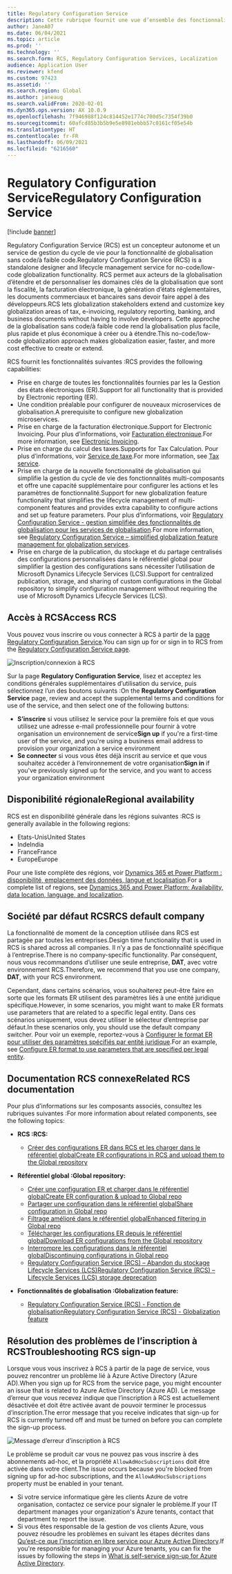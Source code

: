 ```yaml
---
title: Regulatory Configuration Service
description: Cette rubrique fournit une vue d’ensemble des fonctionnalités de Regulatory Configuration Service (RCS) et explique comment accéder au service.
author: JaneA07
ms.date: 06/04/2021
ms.topic: article
ms.prod: ''
ms.technology: ''
ms.search.form: RCS, Regulatory Configuration Services, Localization
audience: Application User
ms.reviewer: kfend
ms.custom: 97423
ms.assetid: ''
ms.search.region: Global
ms.author: janeaug
ms.search.validFrom: 2020-02-01
ms.dyn365.ops.version: AX 10.0.9
ms.openlocfilehash: 7f946988f124c814452e1774c700d5c7354f39b0
ms.sourcegitcommit: 60afcd85b3b5b9e5e8981ebbb57c0161cf05e54b
ms.translationtype: HT
ms.contentlocale: fr-FR
ms.lasthandoff: 06/09/2021
ms.locfileid: "6216560"
---
```

# <a name="regulatory-configuration-service"></a><span data-ttu-id="ce7b6-103">Regulatory Configuration Service</span><span class="sxs-lookup"><span data-stu-id="ce7b6-103">Regulatory Configuration Service</span></span>

[!include [banner](../includes/banner.md)]

<span data-ttu-id="ce7b6-104">Regulatory Configuration Service (RCS) est un concepteur autonome et un service de gestion du cycle de vie pour la fonctionnalité de globalisation sans code/à faible code.</span><span class="sxs-lookup"><span data-stu-id="ce7b6-104">Regulatory Configuration Service (RCS) is a standalone designer and lifecycle management service for no-code/low-code globalization functionality.</span></span> <span data-ttu-id="ce7b6-105">RCS permet aux acteurs de la globalisation d’étendre et de personnaliser les domaines clés de la globalisation que sont la fiscalité, la facturation électronique, la génération d’états réglementaires, les documents commerciaux et bancaires sans devoir faire appel à des développeurs.</span><span class="sxs-lookup"><span data-stu-id="ce7b6-105">RCS lets globalization stakeholders extend and customize key globalization areas of tax, e-invoicing, regulatory reporting, banking, and business documents without having to involve developers.</span></span> <span data-ttu-id="ce7b6-106">Cette approche de la globalisation sans code/à faible code rend la globalisation plus facile, plus rapide et plus économique à créer ou à étendre.</span><span class="sxs-lookup"><span data-stu-id="ce7b6-106">This no-code/low-code globalization approach makes globalization easier, faster, and more cost effective to create or extend.</span></span>

<span data-ttu-id="ce7b6-107">RCS fournit les fonctionnalités suivantes :</span><span class="sxs-lookup"><span data-stu-id="ce7b6-107">RCS provides the following capabilities:</span></span>

- <span data-ttu-id="ce7b6-108">Prise en charge de toutes les fonctionnalités fournies par les la Gestion des états électroniques (ER).</span><span class="sxs-lookup"><span data-stu-id="ce7b6-108">Support for all functionality that is provided by Electronic reporting (ER).</span></span>
- <span data-ttu-id="ce7b6-109">Une condition préalable pour configurer de nouveaux microservices de globalisation.</span><span class="sxs-lookup"><span data-stu-id="ce7b6-109">A prerequisite to configure new globalization microservices.</span></span>
- <span data-ttu-id="ce7b6-110">Prise en charge de la facturation électronique.</span><span class="sxs-lookup"><span data-stu-id="ce7b6-110">Support for Electronic Invoicing.</span></span> <span data-ttu-id="ce7b6-111">Pour plus d’informations, voir [Facturation électronique](/dynamics365-release-plan/2021wave1/finance-operations/dynamics365-finance/electronic-invoicing-add-on-dynamics-365-ga).</span><span class="sxs-lookup"><span data-stu-id="ce7b6-111">For more information, see [Electronic Invoicing](/dynamics365-release-plan/2021wave1/finance-operations/dynamics365-finance/electronic-invoicing-add-on-dynamics-365-ga).</span></span>
- <span data-ttu-id="ce7b6-112">Prise en charge du calcul des taxes.</span><span class="sxs-lookup"><span data-stu-id="ce7b6-112">Supports for Tax Calculation.</span></span> <span data-ttu-id="ce7b6-113">Pour plus d’informations, voir [Service de taxe](/dynamics365-release-plan/2021wave1/finance-operations/dynamics365-finance/tax-service-preview).</span><span class="sxs-lookup"><span data-stu-id="ce7b6-113">For more information, see [Tax service](/dynamics365-release-plan/2021wave1/finance-operations/dynamics365-finance/tax-service-preview).</span></span>
- <span data-ttu-id="ce7b6-114">Prise en charge de la nouvelle fonctionnalité de globalisation qui simplifie la gestion du cycle de vie des fonctionnalités multi-composants et offre une capacité supplémentaire pour configurer les actions et les paramètres de fonctionnalité.</span><span class="sxs-lookup"><span data-stu-id="ce7b6-114">Support for new globalization feature functionality that simplifies the lifecycle management of multi-component features and provides extra capability to configure actions and set up feature parameters.</span></span> <span data-ttu-id="ce7b6-115">Pour plus d’informations, voir [Regulatory Configuration Service - gestion simplifiée des fonctionnalités de globalisation pour les services de globalisation](/dynamics365-release-plan/2021wave1/finance-operations/dynamics365-finance/regulatory-configuration-service-simplified-globalization-feature-management-globalization-services).</span><span class="sxs-lookup"><span data-stu-id="ce7b6-115">For more information, see [Regulatory Configuration Service – simplified globalization feature management for globalization services](/dynamics365-release-plan/2021wave1/finance-operations/dynamics365-finance/regulatory-configuration-service-simplified-globalization-feature-management-globalization-services).</span></span>
- <span data-ttu-id="ce7b6-116">Prise en charge de la publication, du stockage et du partage centralisés des configurations personnalisées dans le référentiel global pour simplifier la gestion des configurations sans nécessiter l’utilisation de Microsoft Dynamics Lifecycle Services (LCS).</span><span class="sxs-lookup"><span data-stu-id="ce7b6-116">Support for centralized publication, storage, and sharing of custom configurations in the Global repository to simplify configuration management without requiring the use of Microsoft Dynamics Lifecycle Services (LCS).</span></span>

## <a name="access-rcs"></a><span data-ttu-id="ce7b6-117">Accès à RCS</span><span class="sxs-lookup"><span data-stu-id="ce7b6-117">Access RCS</span></span>

<span data-ttu-id="ce7b6-118">Vous pouvez vous inscrire ou vous connecter à RCS à partir de la [page Regulatory Configuration Service](https://marketing.configure.global.dynamics.com/).</span><span class="sxs-lookup"><span data-stu-id="ce7b6-118">You can sign up for or sign in to RCS from the [Regulatory Configuration Service page](https://marketing.configure.global.dynamics.com/).</span></span>

![Inscription/connexion à RCS](media/202103_RCS%20Marketing%20page_updated_1.jpg)

<span data-ttu-id="ce7b6-120">Sur la page **Regulatory Configuration Service**, lisez et acceptez les conditions générales supplémentaires d’utilisation du service, puis sélectionnez l’un des boutons suivants :</span><span class="sxs-lookup"><span data-stu-id="ce7b6-120">On the **Regulatory Configuration Service** page, review and accept the supplemental terms and conditions for use of the service, and then select one of the following buttons:</span></span>

- <span data-ttu-id="ce7b6-121">**S’inscrire** si vous utilisez le service pour la première fois et que vous utilisez une adresse e-mail professionnelle pour fournir à votre organisation un environnement de service</span><span class="sxs-lookup"><span data-stu-id="ce7b6-121">**Sign up** if you're a first-time user of the service, and you're using a business email address to provision your organization a service environment</span></span>
- <span data-ttu-id="ce7b6-122">**Se connecter** si vous vous êtes déjà inscrit au service et que vous souhaitez accéder à l’environnement de votre organisation</span><span class="sxs-lookup"><span data-stu-id="ce7b6-122">**Sign in** if you've previously signed up for the service, and you want to access your organization environment</span></span>

## <a name="regional-availability"></a><span data-ttu-id="ce7b6-123">Disponibilité régionale</span><span class="sxs-lookup"><span data-stu-id="ce7b6-123">Regional availability</span></span>

<span data-ttu-id="ce7b6-124">RCS est en disponibilité générale dans les régions suivantes :</span><span class="sxs-lookup"><span data-stu-id="ce7b6-124">RCS is generally available in the following regions:</span></span>

- <span data-ttu-id="ce7b6-125">Etats-Unis</span><span class="sxs-lookup"><span data-stu-id="ce7b6-125">United States</span></span>
- <span data-ttu-id="ce7b6-126">Inde</span><span class="sxs-lookup"><span data-stu-id="ce7b6-126">India</span></span>
- <span data-ttu-id="ce7b6-127">France</span><span class="sxs-lookup"><span data-stu-id="ce7b6-127">France</span></span>
- <span data-ttu-id="ce7b6-128">Europe</span><span class="sxs-lookup"><span data-stu-id="ce7b6-128">Europe</span></span>

<span data-ttu-id="ce7b6-129">Pour une liste complète des régions, voir [Dynamics 365 et Power Platform : disponibilité, emplacement des données, langue et localisation](https://aka.ms/dynamics_365_international_availability_deck).</span><span class="sxs-lookup"><span data-stu-id="ce7b6-129">For a complete list of regions, see [Dynamics 365 and Power Platform: Availability, data location, language, and localization](https://aka.ms/dynamics_365_international_availability_deck).</span></span>

## <a name="rcs-default-company"></a><span data-ttu-id="ce7b6-130">Société par défaut RCS</span><span class="sxs-lookup"><span data-stu-id="ce7b6-130">RCS default company</span></span>

<span data-ttu-id="ce7b6-131">La fonctionnalité de moment de la conception utilisée dans RCS est partagée par toutes les entreprises.</span><span class="sxs-lookup"><span data-stu-id="ce7b6-131">Design time functionality that is used in RCS is shared across all companies.</span></span> <span data-ttu-id="ce7b6-132">Il n’y a pas de fonctionnalité spécifique à l’entreprise.</span><span class="sxs-lookup"><span data-stu-id="ce7b6-132">There is no company-specific functionality.</span></span> <span data-ttu-id="ce7b6-133">Par conséquent, nous vous recommandons d’utiliser une seule entreprise, **DAT**, avec votre environnement RCS.</span><span class="sxs-lookup"><span data-stu-id="ce7b6-133">Therefore, we recommend that you use one company, **DAT**, with your RCS environment.</span></span>

<span data-ttu-id="ce7b6-134">Cependant, dans certains scénarios, vous souhaiterez peut-être faire en sorte que les formats ER utilisent des paramètres liés à une entité juridique spécifique.</span><span class="sxs-lookup"><span data-stu-id="ce7b6-134">However, in some scenarios, you might want to make ER formats use parameters that are related to a specific legal entity.</span></span> <span data-ttu-id="ce7b6-135">Dans ces scénarios uniquement, vous devez utiliser le sélecteur d’entreprise par défaut.</span><span class="sxs-lookup"><span data-stu-id="ce7b6-135">In these scenarios only, you should use the default company switcher.</span></span> <span data-ttu-id="ce7b6-136">Pour voir un exemple, reportez-vous à [Configurer le format ER pour utiliser des paramètres spécifiés par entité juridique](../../fin-ops-core/dev-itpro/analytics/er-app-specific-parameters-configure-format.md).</span><span class="sxs-lookup"><span data-stu-id="ce7b6-136">For an example, see [Configure ER format to use parameters that are specified per legal entity](../../fin-ops-core/dev-itpro/analytics/er-app-specific-parameters-configure-format.md).</span></span>

## <a name="related-rcs-documentation"></a><span data-ttu-id="ce7b6-137">Documentation RCS connexe</span><span class="sxs-lookup"><span data-stu-id="ce7b6-137">Related RCS documentation</span></span>

<span data-ttu-id="ce7b6-138">Pour plus d’informations sur les composants associés, consultez les rubriques suivantes :</span><span class="sxs-lookup"><span data-stu-id="ce7b6-138">For more information about related components, see the following topics:</span></span>

- <span data-ttu-id="ce7b6-139">**RCS :**</span><span class="sxs-lookup"><span data-stu-id="ce7b6-139">**RCS:**</span></span>

    - [<span data-ttu-id="ce7b6-140">Créer des configurations ER dans RCS et les charger dans le référentiel global</span><span class="sxs-lookup"><span data-stu-id="ce7b6-140">Create ER configurations in RCS and upload them to the Global repository</span></span>](rcs-global-repo-upload.md)

- <span data-ttu-id="ce7b6-141">**Référentiel global :**</span><span class="sxs-lookup"><span data-stu-id="ce7b6-141">**Global repository:**</span></span>

    - [<span data-ttu-id="ce7b6-142">Créer une configuration ER et charger dans le référentiel global</span><span class="sxs-lookup"><span data-stu-id="ce7b6-142">Create ER configuration & upload to Global repo</span></span>](rcs-global-repo-upload.md)
    - [<span data-ttu-id="ce7b6-143">Partager une configuration dans le référentiel global</span><span class="sxs-lookup"><span data-stu-id="ce7b6-143">Share configuration in Global repo</span></span>](rcs-global-repo-share-configuration.md)
    - [<span data-ttu-id="ce7b6-144">Filtrage amélioré dans le référentiel global</span><span class="sxs-lookup"><span data-stu-id="ce7b6-144">Enhanced filtering in Global repo</span></span>](enhanced-filtering-global-repo.md)
    - [<span data-ttu-id="ce7b6-145">Télécharger les configurations ER depuis le référentiel global</span><span class="sxs-lookup"><span data-stu-id="ce7b6-145">Download ER configurations from the Global repository</span></span>](../../fin-ops-core/dev-itpro/analytics/er-download-configurations-global-repo.md)
    - [<span data-ttu-id="ce7b6-146">Interrompre les configurations dans le référentiel global</span><span class="sxs-lookup"><span data-stu-id="ce7b6-146">Discontinuing configurations in Global repo</span></span>](discontinuing-configurations-rcs-global-repo.md)
    - [<span data-ttu-id="ce7b6-147">Regulatory Configuration Service (RCS) – Abandon du stockage Lifecycle Services (LCS)</span><span class="sxs-lookup"><span data-stu-id="ce7b6-147">Regulatory Configuration Service (RCS) – Lifecycle Services (LCS) storage deprecation</span></span>](rcs-lcs-repo-dep-faq.md)

- <span data-ttu-id="ce7b6-148">**Fonctionnalités de globalisation :**</span><span class="sxs-lookup"><span data-stu-id="ce7b6-148">**Globalization feature:**</span></span>

    - [<span data-ttu-id="ce7b6-149">Regulatory Configuration Service (RCS) - Fonction de globalisation</span><span class="sxs-lookup"><span data-stu-id="ce7b6-149">Regulatory Configuration Service (RCS) - Globalization feature</span></span>](/dynamics365-release-plan/2021wave1/finance-operations/dynamics365-finance/regulatory-configuration-service-simplified-globalization-feature-management-globalization-services)


## <a name="troubleshooting-rcs-sign-up"></a><span data-ttu-id="ce7b6-150">Résolution des problèmes de l’inscription à RCS</span><span class="sxs-lookup"><span data-stu-id="ce7b6-150">Troubleshooting RCS sign-up</span></span>

<span data-ttu-id="ce7b6-151">Lorsque vous vous inscrivez à RCS à partir de la page de service, vous pouvez rencontrer un problème lié à Azure Active Directory (Azure AD).</span><span class="sxs-lookup"><span data-stu-id="ce7b6-151">When you sign up for RCS from the service page, you might encounter an issue that is related to Azure Active Directory (Azure AD).</span></span> <span data-ttu-id="ce7b6-152">Le message d’erreur que vous recevez indique que l’inscription à RCS est actuellement désactivée et doit être activée avant de pouvoir terminer le processus d’inscription.</span><span class="sxs-lookup"><span data-stu-id="ce7b6-152">The error message that you receive indicates that sign-up for RCS is currently turned off and must be turned on before you can complete the sign-up process.</span></span>

![Message d’erreur d’inscription à RCS](media/01_RCSSignUpError.jpg)

<span data-ttu-id="ce7b6-154">Le problème se produit car vous ne pouvez pas vous inscrire à des abonnements ad-hoc, et la propriété `AllowAdHocSubscriptions` doit être activée dans votre client.</span><span class="sxs-lookup"><span data-stu-id="ce7b6-154">The issue occurs because you're blocked from signing up for ad-hoc subscriptions, and the `AllowAdHocSubscriptions` property must be enabled in your tenant.</span></span> 

- <span data-ttu-id="ce7b6-155">Si votre service informatique gère les clients Azure de votre organisation, contactez ce service pour signaler le problème.</span><span class="sxs-lookup"><span data-stu-id="ce7b6-155">If your IT department manages your organization's Azure tenants, contact that department to report the issue.</span></span>
- <span data-ttu-id="ce7b6-156">Si vous êtes responsable de la gestion de vos clients Azure, vous pouvez résoudre les problèmes en suivant les étapes décrites dans [Qu’est-ce que l’inscription en libre service pour Azure Active Directory](/azure/active-directory/enterprise-users/directory-self-service-signup#how-do-i-control-self-service-settings).</span><span class="sxs-lookup"><span data-stu-id="ce7b6-156">If you're responsible for managing your Azure tenants, you can fix the issues by following the steps in [What is self-service sign-up for Azure Active Directory](/azure/active-directory/enterprise-users/directory-self-service-signup#how-do-i-control-self-service-settings).</span></span>
